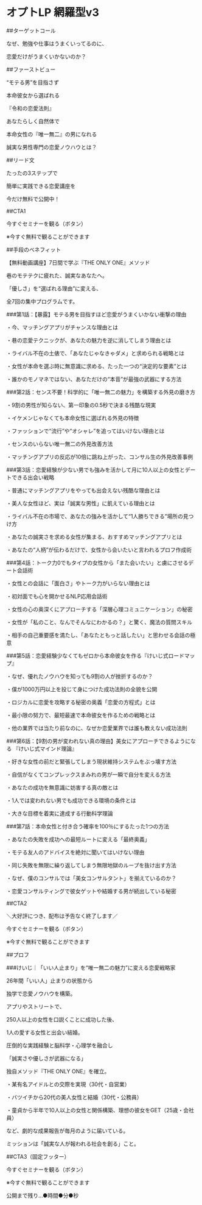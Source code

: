 # オプトLP 網羅型v3

##ターゲットコール

なぜ、勉強や仕事はうまくいってるのに、

恋愛だけがうまくいかないのか？

##ファーストビュー

“モテる男”を目指さず

本命彼女から選ばれる

『令和の恋愛法則』

あなたらしく自然体で

本命女性の『唯一無二』の男になれる

誠実な男性専門の恋愛ノウハウとは？

##リード文

たったの3ステップで

簡単に実践できる恋愛講座を

今だけ無料で公開中！

##CTA1

今すぐセミナーを観る（ボタン）

※今すぐ無料で観ることができます

##手段のベネフィット

【無料動画講座】7日間で学ぶ『THE ONLY ONE』メソッド

巷のモテテクに疲れた、誠実なあなたへ。

「優しさ」を“選ばれる理由”に変える、

全7回の集中プログラムです。

###第1話：【暴露】モテる男を目指すほど恋愛がうまくいかない衝撃の理由

・今、マッチングアプリがチャンスな理由とは

・巷の恋愛テクニックが、あなたの魅力を逆に消してしまう理由とは

・ライバル不在の土俵で、「あなたじゃなきゃダメ」と求められる戦略とは

・女性が本命を選ぶ時に無意識に求める、たった一つの“決定的な要素”とは

・誰かのモノマネではない、あなただけの“本音”が最強の武器にする方法

###第2話：センス不要！科学的に「唯一無二の魅力」を構築する外見の磨き方

・9割の男性が知らない、第一印象の0.5秒で決まる残酷な現実

・イケメンじゃなくても本命女性に選ばれる外見の特徴

・ファッションで“流行”や“オシャレ”を追ってはいけない理由とは　

・センスのいらない唯一無二の外見改善方法

・マッチングアプリの反応が10倍に跳ね上がった、コンサル生の外見改善事例

###第3話：恋愛経験が少ない男でも強みを活かして月に10人以上の女性とデートできる出会い戦略

・普通にマッチングアプリをやっても出会えない残酷な理由とは　

・美人な女性ほど、実は「誠実な男性」に飢えている理由とは

・ライバル不在の市場で、あなたの強みを活かして“1人勝ちできる”場所の見つけ方

・あなたの誠実さを求める女性が集まる、おすすめマッチングアプリとは

・あなたの“人柄”が伝わるだけで、女性から会いたいと言われるプロフ作成術

###第4話：トーク力0でもタイプの女性から「また会いたい」と虜にさせるデート会話術

・女性との会話に「面白さ」やトーク力がいらない理由とは

・初対面でも心を開かせるNLP応用会話術

・女性の心の奥深くにアプローチする「深層心理コミュニケーション」の秘密

・女性が「私のこと、なんでそんなにわかるの？」と驚く、魔法の質問スキル

・相手の自己重要感を満たし、「あなたともっと話したい」と思わせる会話の極意

###第5話：恋愛経験少なくてもゼロから本命彼女を作る『けいじ式ロードマップ』

・なぜ、優れたノウハウを知っても9割の人が挫折するのか？

・僕が1000万円以上を投じて身につけた成功法則の全貌を公開

・ロジカルに恋愛を攻略する秘密の奥義「恋愛の方程式」とは

・最小限の努力で、最短最速で本命彼女を作るための戦略とは

・他の業界では当たり前なのに、なぜか恋愛業界では誰も教えない成功法則

###第6話：【9割の男が変われない真の理由】美女にアプローチできるようになる 『けいじ式マインド理論』

・好きな女性の前だと緊張してしまう現状維持システムをぶっ壊す方法

・自信がなくてコンプレックスまみれの男が一瞬で自分を変える方法

・あなたの成功を無意識に妨害する真の敵とは

・1人では変われない男でも成功できる環境の条件とは

・大きな目標を着実に達成する行動科学理論

###第7話：本命女性と付き合う確率を100％にするたった1つの方法

・あなたの失敗を成功への最短ルートに変える「最終奥義」

・モテる友人のアドバイスを絶対に聞いてはいけない理由

・同じ失敗を無限に繰り返してしまう無限地獄のループを抜け出す方法

・なぜ、僕のコンサルでは「美女コンサルタント」を揃えているのか？

・恋愛コンサルティングで彼女ゲットや結婚する男が続出している秘密

##CTA2

＼大好評につき、配布は予告なく終了します／

今すぐセミナーを観る（ボタン）

※今すぐ無料で観ることができます

##プロフ

###けいじ｜「いい人止まり」を“唯一無二の魅力”に変える恋愛戦略家

26年間「いい人」止まりの状態から

独学で恋愛ノウハウを構築。

アプリやストリートで、

250人以上の女性を口説くことに成功した後、

1人の愛する女性と出会い結婚。

圧倒的な実践経験と脳科学・心理学を融合し

「誠実さや優しさが武器になる」

独自メソッド『THE ONLY ONE』を確立。

・某有名アイドルとの交際を実現（30代・自営業）

・バツイチから20代の美人女性と結婚（30代・公務員）

・童貞から半年で10人以上の女性と関係構築、理想の彼女をGET（25歳・会社員）

など、劇的な成果報告が毎月のように届いている。

ミッションは「誠実な人が報われる社会を創る」こと。

##CTA3（固定フッター）

今すぐセミナーを観る（ボタン）

※今すぐ無料で観ることができます

公開まで残り…●時間●分●秒